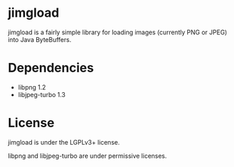 # jimgload

jimgload is a fairly simple library for loading images (currently PNG or JPEG) into Java ByteBuffers.

# Dependencies

* libpng 1.2
* libjpeg-turbo 1.3

# License

jimgload is under the LGPLv3+ license.

libpng and libjpeg-turbo are under permissive licenses.
